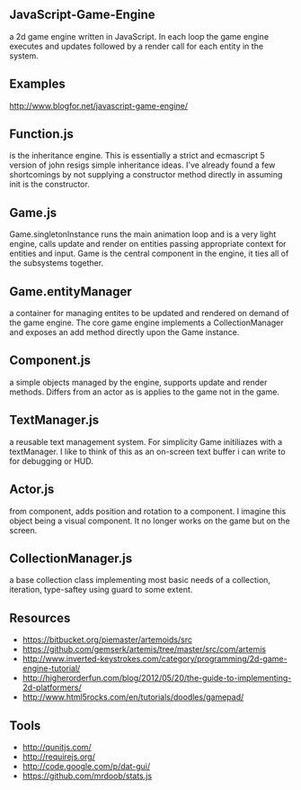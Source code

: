 ## JavaScript-Game-Engine
a 2d game engine written in JavaScript.  In each loop the game engine executes and updates followed by a render call for each entity in the system.

## Examples
http://www.blogfor.net/javascript-game-engine/

## Function.js
is the inheritance engine. This is essentially a strict and ecmascript 5 version of john resigs simple inheritance ideas. I've already found a few shortcomings by not supplying a constructor method directly in assuming init is the constructor.

## Game.js
Game.singletonInstance runs the main animation loop and is a very light engine, calls update and render on entities passing appropriate context for entities and input.  Game is the central component in the engine, it ties all of the subsystems together.

## Game.entityManager
a container for managing entites to be updated and rendered on demand of the game engine.  The core game engine implements a CollectionManager and exposes an add method directly upon the Game instance.

## Component.js
a simple objects managed by the engine, supports update and render methods. Differs from an actor as is applies to the game not in the game.

## TextManager.js
a reusable text management system. For simplicity Game initiliazes with a textManager. I like to think of this as an on-screen text buffer i can write to for debugging or HUD.

## Actor.js
from component, adds position and rotation to a component. I imagine this object being a visual component. It no longer works on the game but on the screen.

## CollectionManager.js
a base collection class implementing most basic needs of a collection, iteration, type-saftey using guard to some extent.

## Resources
* https://bitbucket.org/piemaster/artemoids/src
* https://github.com/gemserk/artemis/tree/master/src/com/artemis
* http://www.inverted-keystrokes.com/category/programming/2d-game-engine-tutorial/
* http://higherorderfun.com/blog/2012/05/20/the-guide-to-implementing-2d-platformers/
* http://www.html5rocks.com/en/tutorials/doodles/gamepad/

## Tools
* http://qunitjs.com/
* http://requirejs.org/
* http://code.google.com/p/dat-gui/
* https://github.com/mrdoob/stats.js




